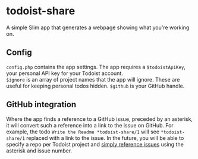 # todoist-share
A simple Slim app that generates a webpage showing what you're working on.

## Config
`config.php` contains the app settings. The app requires a `$todoistApiKey`, your personal API key for your Todoist account.  
`$ignore` is an array of project names that the app will ignore. These are useful for keeping personal todos hidden.
`$github` is your GitHub handle.

## GitHub integration
Where the app finds a reference to a GitHub issue, preceded by an asterisk, it will convert such a reference into a link to the issue on GitHub. For example, the todo `Write the Readme *todoist-share/1` will see `*todoist-share/1` replaced with a link to the issue. In the future, you will be able to specify a repo per Todoist project and [simply reference issues](https://github.com/guym4c/todoist-share/issues/1/) using the asterisk and issue number.
